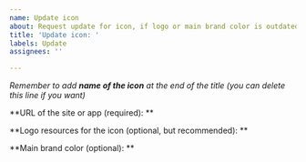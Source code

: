 ```yaml
---
name: Update icon
about: Request update for icon, if logo or main brand color is outdated
title: 'Update icon: '
labels: Update
assignees: ''

---
```


*Remember to add **name of the icon** at the end of the title (you can delete this line if you want)*

**URL of the site or app (required): **

**Logo resources for the icon (optional, but recommended): **

**Main brand color (optional): **
